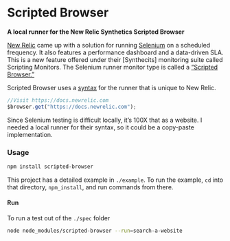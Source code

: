 # Scripted Browser

**A local runner for the New Relic Synthetics Scripted Browser**

[New Relic](http://newrelic.com/) came up with a solution for running [Selenium](http://www.seleniumhq.org/) on a scheduled frequency. It also features a performance dashboard and a data-driven SLA. This is a new feature offered under their [Synthecits] monitoring suite called Scripting Monitors. The Selenium runner monitor type is called a [“Scripted Browser.”](https://docs.newrelic.com/docs/synthetics/new-relic-synthetics/scripting-monitors/write-scripted-browsers#overview)

Scripted Browser uses a [syntax](https://docs.newrelic.com/docs/synthetics/new-relic-synthetics/scripting-monitors/scripted-browser-examples) for the runner that is unique to New Relic.

```js
//Visit https://docs.newrelic.com
$browser.get("https://docs.newrelic.com");
```

Since Selenium testing is difficult locally, it’s 100X that as a website. I needed a local runner for their syntax, so it could be a copy-paste implementation.

### Usage

```bash
npm install scripted-browser
```

This project has a detailed example in `./example`. To run the example, `cd` into that directory, `npm_install`, and run commands from there.

#### Run

To run a test out of the `./spec` folder

```bash
node node_modules/scripted-browser --run=search-a-website
```
